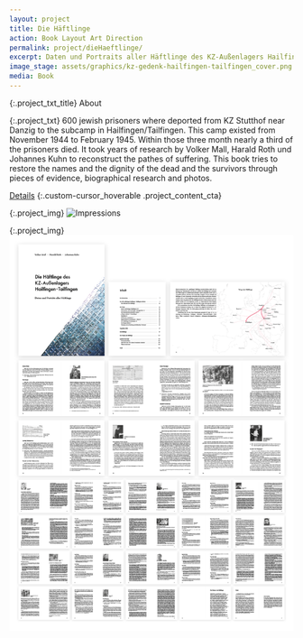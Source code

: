 ```yaml
---
layout: project
title: Die Häftlinge
action: Book Layout Art Direction
permalink: project/dieHaeftlinge/
excerpt: Daten und Portraits aller Häftlinge des KZ-Außenlagers Hailfingen·Tailfingen
image_stage: assets/graphics/kz-gedenk-hailfingen-tailfingen_cover.png
media: Book
---
```

{:.project_txt_title}
About

{:.project_txt}
600 jewish prisoners where deported from KZ Stutthof near Danzig to the
subcamp in Hailfingen/Tailfingen. This camp existed from November 1944 to
February 1945. Within those three month nearly a third of the prisoners died.
It took years of research by Volker Mall, Harald Roth und Johannes Kuhn to
reconstruct the pathes of suffering. This book tries to restore the names
and the dignity of the dead and the survivors through pieces of evidence,
biographical research and photos.

[Details](https://www.bod.de/buchshop/die-haeftlinge-des-kz-aussenlagers-hailfingentailfingen-volker-mall-9783752684094)
{:.custom-cursor_hoverable .project_content_cta}

{:.project_img}
![Impressions](/assets/graphics/ktght_haeftlinge_img-book.png)

{:.project_img}
![Impressions](/assets/graphics/project_dieHaeftlinge_01.png)


